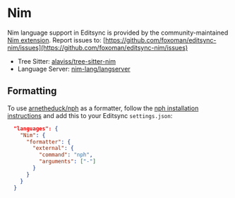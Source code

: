 # Nim

Nim language support in Editsync is provided by the community-maintained [Nim extension](https://github.com/foxoman/editsync-nim).
Report issues to: [https://github.com/foxoman/editsync-nim/issues](https://github.com/foxoman/editsync-nim/issues)

- Tree Sitter: [alaviss/tree-sitter-nim](https://github.com/alaviss/tree-sitter-nim)
- Language Server: [nim-lang/langserver](https://github.com/nim-lang/langserver)

## Formatting

To use [arnetheduck/nph](https://github.com/arnetheduck/nph) as a formatter, follow the [nph installation instructions](https://github.com/arnetheduck/nph?tab=readme-ov-file#installation) and add this to your Editsync `settings.json`:

```json
  "languages": {
    "Nim": {
      "formatter": {
        "external": {
          "command": "nph",
          "arguments": ["-"]
        }
      }
    }
  }
```
